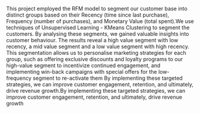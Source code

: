 This project employed the RFM model to segment our customer base into distinct groups based on their Recency (time since last purchase), Frequency (number of purchases), and Monetary Value (total spent).We use techniques of Unsupervised Learning - KMeans Clustering to segment the customers. By analysing these segments, we gained valuable insights into customer behaviour. The results reveal a high value segment with low recency, a mid value segment and a low value segment with high recency. This segmentation allows us to personalise marketing strategies for each group, such as offering exclusive discounts and loyalty programs to our high-value segment to incentivize continued engagement, and implementing win-back campaigns with special offers for the low-frequency segment to re-activate them By implementing these targeted strategies, we can improve customer engagement, retention, and ultimately, drive revenue growth.By implementing these targeted strategies, we can improve customer engagement, retention, and ultimately, drive revenue growth
